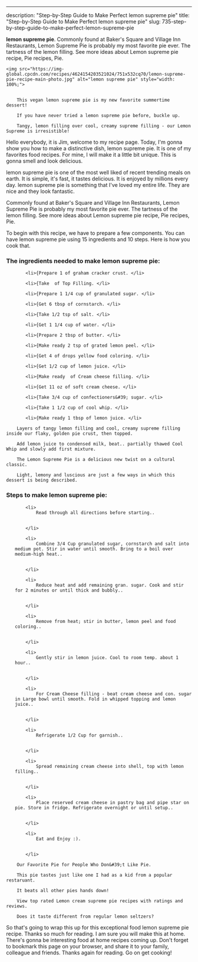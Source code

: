 ---
description: "Step-by-Step Guide to Make Perfect lemon supreme pie"
title: "Step-by-Step Guide to Make Perfect lemon supreme pie"
slug: 735-step-by-step-guide-to-make-perfect-lemon-supreme-pie

<p>
	<strong>lemon supreme pie</strong>. 
	Commonly found at Baker&#39;s Square and Village Inn Restaurants, Lemon Supreme Pie is probably my most favorite pie ever. The tartness of the lemon filling. See more ideas about Lemon supreme pie recipe, Pie recipes, Pie.
</p>
<p>
	
	<img src="https://img-global.cpcdn.com/recipes/4624154203521024/751x532cq70/lemon-supreme-pie-recipe-main-photo.jpg" alt="lemon supreme pie" style="width: 100%;">
	
	
		This vegan lemon supreme pie is my new favorite summertime dessert!
	
		If you have never tried a lemon supreme pie before, buckle up.
	
		Tangy, lemon filling over cool, creamy supreme filling - our Lemon Supreme is irresistible!
	
</p>
<p>
	Hello everybody, it is Jim, welcome to my recipe page. Today, I'm gonna show you how to make a distinctive dish, lemon supreme pie. It is one of my favorites food recipes. For mine, I will make it a little bit unique. This is gonna smell and look delicious.
</p>
	
<p>
	lemon supreme pie is one of the most well liked of recent trending meals on earth. It is simple, it's fast, it tastes delicious. It is enjoyed by millions every day. lemon supreme pie is something that I've loved my entire life. They are nice and they look fantastic.
</p>
<p>
	Commonly found at Baker&#39;s Square and Village Inn Restaurants, Lemon Supreme Pie is probably my most favorite pie ever. The tartness of the lemon filling. See more ideas about Lemon supreme pie recipe, Pie recipes, Pie.
</p>

<p>
To begin with this recipe, we have to prepare a few components. You can have lemon supreme pie using 15 ingredients and 10 steps. Here is how you cook that.
</p>

<h3>The ingredients needed to make lemon supreme pie:</h3>

<ol>
	
		<li>{Prepare 1 of graham cracker crust. </li>
	
		<li>{Take  of Top Filling. </li>
	
		<li>{Prepare 1 1/4 cup of granulated sugar. </li>
	
		<li>{Get 6 tbsp of cornstarch. </li>
	
		<li>{Take 1/2 tsp of salt. </li>
	
		<li>{Get 1 1/4 cup of water. </li>
	
		<li>{Prepare 2 tbsp of butter. </li>
	
		<li>{Make ready 2 tsp of grated lemon peel. </li>
	
		<li>{Get 4 of drops yellow food coloring. </li>
	
		<li>{Get 1/2 cup of lemon juice. </li>
	
		<li>{Make ready  of Cream cheese filling. </li>
	
		<li>{Get 11 oz of soft cream cheese. </li>
	
		<li>{Take 3/4 cup of confectioners&#39; sugar. </li>
	
		<li>{Take 1 1/2 cup of cool whip. </li>
	
		<li>{Make ready 1 tbsp of lemon juice. </li>
	
</ol>
<p>
	
		Layers of tangy lemon filling and cool, creamy supreme filling inside our flaky, golden pie crust, then topped.
	
		Add lemon juice to condensed milk, beat.. partially thawed Cool Whip and slowly add first mixture.
	
		The Lemon Supreme Pie is a delicious new twist on a cultural classic.
	
		Light, lemony and luscious are just a few ways in which this dessert is being described.
	
</p>

<h3>Steps to make lemon supreme pie:</h3>

<ol>
	
		<li>
			Read through all directions before starting..
			
			
		</li>
	
		<li>
			Combine 3/4 Cup granulated sugar, cornstarch and salt into medium pot. Stir in water until smooth. Bring to a boil over medium-high heat..
			
			
		</li>
	
		<li>
			Reduce heat and add remaining gran. sugar. Cook and stir for 2 minutes or until thick and bubbly..
			
			
		</li>
	
		<li>
			Remove from heat; stir in butter, lemon peel and food coloring..
			
			
		</li>
	
		<li>
			Gently stir in lemon juice. Cool to room temp. about 1 hour..
			
			
		</li>
	
		<li>
			For Cream Cheese filling - beat cream cheese and con. sugar in Large bowl until smooth. Fold in whipped topping and lemon juice..
			
			
		</li>
	
		<li>
			Refrigerate 1/2 Cup for garnish..
			
			
		</li>
	
		<li>
			Spread remaining cream cheese into shell, top with lemon filling..
			
			
		</li>
	
		<li>
			Place reserved cream cheese in pastry bag and pipe star on pie. Store in fridge. Refrigerate overnight or until setup..
			
			
		</li>
	
		<li>
			Eat and Enjoy :).
			
			
		</li>
	
</ol>

<p>
	
		Our Favorite Pie for People Who Don&#39;t Like Pie.
	
		This pie tastes just like one I had as a kid from a popular restaruant.
	
		It beats all other pies hands down!
	
		View top rated Lemon cream supreme pie recipes with ratings and reviews.
	
		Does it taste different from regular lemon seltzers?
	
</p>

<p>
	So that's going to wrap this up for this exceptional food lemon supreme pie recipe. Thanks so much for reading. I am sure you will make this at home. There's gonna be interesting food at home recipes coming up. Don't forget to bookmark this page on your browser, and share it to your family, colleague and friends. Thanks again for reading. Go on get cooking!
</p>

